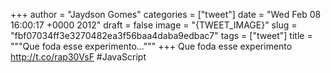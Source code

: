 
+++
author = "Jaydson Gomes"
categories = ["tweet"]
date = "Wed Feb 08 16:00:17 +0000 2012"
draft = false
image = "{TWEET_IMAGE}"
slug = "fbf07034ff3e3270482ea3f56baa4daba9edbac7"
tags = ["tweet"]
title = """Que foda esse experimento..."""
+++
Que foda esse experimento http://t.co/rap30VsF #JavaScript
